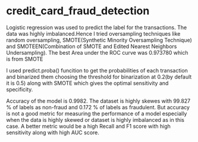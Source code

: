 # credit_card_fraud_detection
Logistic regression was used to predict the label for the transactions. The data was highly imbalanced.Hence I tried 
oversampling techniques like random oversampling, SMOTE(Synthetic Minority Oversampling Technique) and 
SMOTEEN(Combination of SMOTE and Edited Nearest Neighbors Undersampling). The best Area under the ROC curve was
0.973780 which is from SMOTE 

I used predict.proba() funcition to get the probabilities of each transaction and binarized them choosing the threshold 
for binarization at 0.2(by default it is 0.5) along with SMOTE which gives the optimal sensitivity and specificity.

Accuracy of the model is 0.9982. The dataset is highly skewes with 99.827 % of labels as non-fraud and 0.172 % of labels
as fraudulent. But accuracy is not a good metric for measuring the performance of a model especially when the data is 
highly skewed or dataset is highly imbalanced as in this case. A better metric would be a high Recall and F1 score with 
high sensitivity along with high AUC score.
